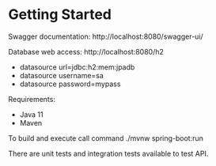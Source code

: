 # Getting Started
Swagger documentation:
http://localhost:8080/swagger-ui/

Database web access:
http://localhost:8080/h2
* datasource url=jdbc:h2:mem:jpadb
* datasource username=sa
* datasource password=mypass

Requirements:
* Java 11
* Maven

To build and execute call command ./mvnw spring-boot:run

There are unit tests and integration tests available to test API.